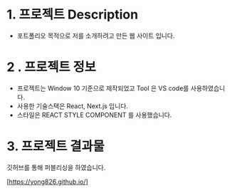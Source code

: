 # 1. 프로젝트 Description

 - 포트폴리오 목적으로 저를 소개하려고 만든 웹 사이트 입니다.

# 2 . 프로젝트 정보

- 프로젝트는 Window 10 기준으로 제작되었고 Tool 은 VS code를 사용하였습니다.
- 사용한 기술스택은 React, Next.js 입니다.
- 스타일은 REACT STYLE COMPONENT 를 사용했습니다.

# 3. 프로젝트 결과물

깃허브를 통해 퍼블리싱을 하였습니다.

[https://yong826.github.io/]
